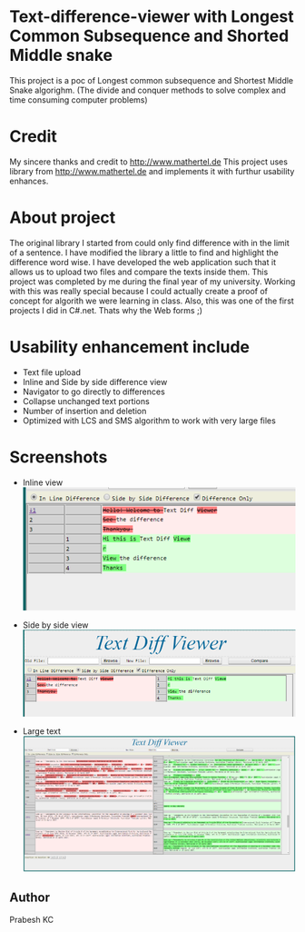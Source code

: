# Text-difference-viewer with Longest Common Subsequence and Shorted Middle snake
This project is a poc of Longest common subsequence and Shortest Middle Snake algorighm. (The divide and conquer methods to solve complex and time consuming computer problems)


# Credit
My sincere thanks and credit to http://www.mathertel.de
This project uses library from http://www.mathertel.de and implements it with furthur usability enhances.

# About project
The original library I started from could only find difference with in the limit of a sentence. 
I have modified the library a little to find and highlight the difference word wise.
I have developed the web application such that it allows us to upload two files and compare the texts inside them.
This project was completed by me during the final year of my university.
Working with this was really special because I could actually create a proof of concept for algorith we were learning in class.
Also, this was one of the first projects I did in C#.net. Thats why the Web forms ;) 

# Usability enhancement include
- Text file upload
- Inline and Side by side difference view
- Navigator to go directly to differences
- Collapse unchanged text portions
- Number of insertion and deletion
- Optimized with LCS and SMS algorithm to work with very large files

# Screenshots
- Inline view
![](screenshots/inline.PNG)

- Side by side view
![](screenshots/sidebyside.PNG)

- Large text
![](screenshots/difference.PNG)


Author
------
Prabesh KC
